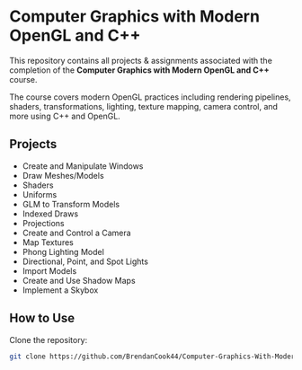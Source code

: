 # Computer Graphics with Modern OpenGL and C++

This repository contains all projects & assignments associated with the completion of the **Computer Graphics with Modern OpenGL and C++** course.

The course covers modern OpenGL practices including rendering pipelines, shaders, transformations, lighting, texture mapping, camera control, and more using C++ and OpenGL.

## Projects

- Create and Manipulate Windows  
- Draw Meshes/Models  
- Shaders  
- Uniforms  
- GLM to Transform Models  
- Indexed Draws  
- Projections  
- Create and Control a Camera  
- Map Textures  
- Phong Lighting Model  
- Directional, Point, and Spot Lights  
- Import Models  
- Create and Use Shadow Maps  
- Implement a Skybox  

## How to Use

Clone the repository:

```bash
git clone https://github.com/BrendanCook44/Computer-Graphics-With-Modern-OpenGL
